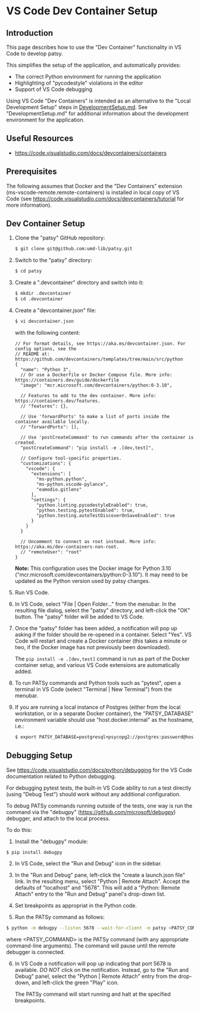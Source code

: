# VS Code Dev Container Setup

## Introduction

This page describes how to use the "Dev Container" functionality in VS Code to
develop patsy.

This simplifies the setup of the application, and automatically provides:

* The correct Python environment for running the application
* Highlighting of "pycodestyle" violations in the editor
* Support of VS Code debugging

Using VS Code "Dev Containers" is intended as an alternative to the
"Local Development Setup" steps in [DevelopmentSetup.md](./DevelopmentSetup.md).
See "DevelopmentSetup.md" for additional information about the development
environment for the application.

## Useful Resources

* https://code.visualstudio.com/docs/devcontainers/containers

## Prerequisites

The following assumes that Docker and the "Dev Containers" extension
(ms-vscode-remote.remote-containers) is installed in local copy of VS Code
(see <https://code.visualstudio.com/docs/devcontainers/tutorial> for more
information).

## Dev Container Setup

1) Clone the "patsy" GitHub repository:

    ```bash
    $ git clone git@github.com:umd-lib/patsy.git
    ```

2) Switch to the "patsy" directory:

    ```bash
    $ cd patsy
    ```

3) Create a ".devcontainer" directory and switch into it:

    ```bash
    $ mkdir .devcontainer
    $ cd .devcontainer
    ```

4) Create a "devcontainer.json" file:

    ```bash
    $ vi devcontainer.json
    ```

    with the following content:

    ```text
    // For format details, see https://aka.ms/devcontainer.json. For config options, see the
    // README at: https://github.com/devcontainers/templates/tree/main/src/python
    {
      "name": "Python 3",
      // Or use a Dockerfile or Docker Compose file. More info: https://containers.dev/guide/dockerfile
      "image": "mcr.microsoft.com/devcontainers/python:0-3.10",

      // Features to add to the dev container. More info: https://containers.dev/features.
      // "features": {},

      // Use 'forwardPorts' to make a list of ports inside the container available locally.
      // "forwardPorts": [],

      // Use 'postCreateCommand' to run commands after the container is created.
      "postCreateCommand": "pip install -e .[dev,test]",

      // Configure tool-specific properties.
      "customizations": {
        "vscode": {
          "extensions": [
            "ms-python.python",
            "ms-python.vscode-pylance",
            "eamodio.gitlens"
          ],
          "settings": {
            "python.linting.pycodestyleEnabled": true,
            "python.testing.pytestEnabled": true,
            "python.testing.autoTestDiscoverOnSaveEnabled": true
          }
        }
      }

      // Uncomment to connect as root instead. More info: https://aka.ms/dev-containers-non-root.
      // "remoteUser": "root"
    }
    ```

    **Note:** This configuration uses the Docker image for Python 3.10
    ("mcr.microsoft.com/devcontainers/python:0-3.10"). It may need to be updated
    as the Python version used by patsy changes.

5) Run VS Code.

6) In VS Code, select "File | Open Folder..." from the menubar. In the resulting
   file dialog, select the "patsy" directory, and left-click the "OK" button.
   The "patsy" folder will be added to VS Code.

7) Once the "patsy" folder has been added, a notification will pop up
   asking if the folder should be re-opened in a container. Select "Yes".
   VS Code will restart and create a Docker container (this takes a minute
   or two, if the Docker image has not previously been downloaded).

   The `pip install -e .[dev,test]` command is run as part of the Docker
   container setup, and various VS Code extensions are automatically added.

8) To run PATSy commands and Python tools such as "pytest", open a terminal
   in VS Code (select "Terminal | New Terminal") from the menubar.

9) If you are running a local instance of Postgres (either from the local
    workstation, or in a separate Docker container), the "PATSY_DATABASE"
    environment variable should use "host.docker.internal" as the hostname,
    i.e.:

    ```bash
    $ export PATSY_DATABASE=postgresql+psycopg2://postgres:password@host.docker.internal:5432/patsy
    ```

## Debugging Setup

See <https://code.visualstudio.com/docs/python/debugging> for the VS Code
documentation related to Python debugging.

For debugging pytest tests, the built-in VS Code ability to run a test
directly (using "Debug Test") should work without any additional configuration.

To debug PATSy commands running outside of the tests, one way is run the command
via the "debugpy" (<https://github.com/microsoft/debugpy>) debugger, and attach
to the local process.

To do this:

1) Install the "debugpy" module:

```bash
$ pip install debugpy
```

2) In VS Code, select the "Run and Debug" icon in the sidebar.

3) In the "Run and Debug" pane, left-click the "create a launch.json file" link.
   In the resulting menu, select "Python | Remote Attach". Accept the defaults
   of "localhost" and "5678". This will add a "Python: Remote Attach" entry to
   the "Run and Debug" panel's drop-down list.

4) Set breakpoints as appropriat in the Python code.

5) Run the PATSy command as follows:

```bash
$ python -m debugpy --listen 5678 --wait-for-client -m patsy <PATSY_COMMAND>
```

where \<PATSY_COMMAND> is the PATSy command (with any appropriate command-line
arguments). The command will pause until the remote debugger is connected.

6) In VS Code a notification will pop up indicating that port 5678 is available.
   *DO NOT* click on the notification. Instead, go to the "Run and Debug" panel,
   select the "Python | Remote Attach" entry from the drop-down, and left-click
   the green "Play" icon.

   The PATSy command will start running and halt at the specified breakpoints.

